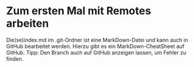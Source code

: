 # Zum ersten Mal mit Remotes arbeiten

Die(se)index.md im .git-Ordner ist eine MarkDown-Datei und kann auch in GitHub bearbeitet werden. Hierzu gibt es ein MarkDown-CheatSheet auf GitHub. 
Tipp: Den Branch auch auf GitHub anzeigen lassen, um Fehler zu finden.

